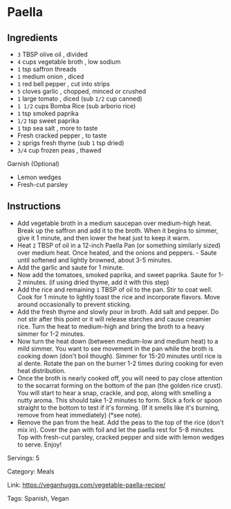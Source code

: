 # Paella

## Ingredients

- `3` TBSP olive oil , divided
- `4` cups vegetable broth , low sodium
- `1` tsp saffron threads
- `1` medium onion , diced
- `1` red bell pepper , cut into strips
- `5` cloves garlic , chopped, minced or crushed
- `1` large tomato , diced (sub `1/2` cup canned)
- `1 1/2` cups Bomba Rice (sub arborio rice)
- `1` tsp smoked paprika
- `1/2` tsp sweet paprika
- `1` tsp sea salt , more to taste
- Fresh cracked pepper , to taste
- `2` sprigs fresh thyme (sub `1` tsp dried)
- `3/4` cup frozen peas , thawed

Garnish (Optional)

- Lemon wedges
- Fresh-cut parsley

## Instructions

- Add vegetable broth in a medium saucepan over medium-high heat. Break up the saffron and add it to the broth. When it begins to simmer, give it 1 minute, and then lower the heat just to keep it warm.
- Heat `2` TBSP of oil in a 12-inch Paella Pan (or something similarly sized) over medium heat. Once heated, and the onions and peppers. - Saute until softened and lightly browned, about 3-5 minutes.
- Add the garlic and saute for 1 minute.
- Now add the tomatoes, smoked paprika, and sweet paprika. Saute for 1-2 minutes. (if using dried thyme, add it with this step)
- Add the rice and remaining `1` TBSP of oil to the pan. Stir to coat well. Cook for 1 minute to lightly toast the rice and incorporate flavors. Move around occasionally to prevent sticking.
- Add the fresh thyme and slowly pour in broth. Add salt and pepper. Do not stir after this point or it will release starches and cause creamier rice. Turn the heat to medium-high and bring the broth to a heavy simmer for 1-2 minutes.
- Now turn the heat down (between medium-low and medium heat) to a mild simmer. You want to see movement in the pan while the broth is cooking down (don't boil though). Simmer for 15-20 minutes until rice is al dente. Rotate the pan on the burner 1-2 times during cooking for even heat distribution.
- Once the broth is nearly cooked off, you will need to pay close attention to the socarrat forming on the bottom of the pan (the golden rice crust). You will start to hear a snap, crackle, and pop, along with smelling a nutty aroma. This should take 1-2 minutes to form. Stick a fork or spoon straight to the bottom to test if it's forming. (If it smells like it's burning, remove from heat immediately) (*see note).
- Remove the pan from the heat. Add the peas to the top of the rice (don't mix in). Cover the pan with foil and let the paella rest for 5-8 minutes. Top with fresh-cut parsley, cracked pepper and side with lemon wedges to serve. Enjoy!

Servings: 5

Category: Meals

Link: https://veganhuggs.com/vegetable-paella-recipe/

Tags: Spanish, Vegan

